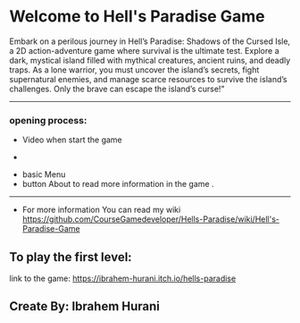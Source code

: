 # Welcome to Hell's Paradise Game
Embark on a perilous journey in Hell’s Paradise: Shadows of the Cursed Isle, a 2D action-adventure game where survival is the ultimate test. Explore a dark, mystical island filled with mythical creatures, ancient ruins, and deadly traps. As a lone warrior, you must uncover the island’s secrets, fight supernatural enemies, and manage scarce resources to survive the island’s challenges. Only the brave can escape the island’s curse!"

---

### opening process:
* Video when start the game
* ```csharp
  
* basic Menu
* button About to read more information in the game .

---
* For more information You can read my wiki https://github.com/CourseGamedeveloper/Hells-Paradise/wiki/Hell's-Paradise-Game
## To play the first level:
link to the game: https://ibrahem-hurani.itch.io/hells-paradise
## Create By: Ibrahem Hurani
